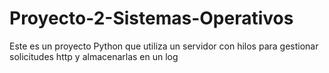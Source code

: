 # Proyecto-2-Sistemas-Operativos
Este es un proyecto Python que utiliza un servidor con hilos para gestionar solicitudes http y almacenarlas en un log
